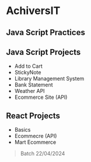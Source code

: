 # AchiversIT

## Java Script Practices 

## Java Script Projects

- Add to Cart
- StickyNote
- Library Management System
- Bank Statement
- Weather API
- Ecommerce Site (API)

## React Projects

- Basics
- Ecommecre (API)
- Mart Ecommerce


> Batch 22/04/2024